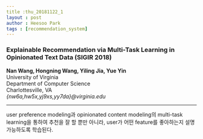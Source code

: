 ```yaml
---
title :thu_20181122_1
layout : post
author : Heesoo Park
tags : [recommendation_system]
---
```


<h3>Explainable Recommendation via Multi-Task Learning in
Opinionated Text Data (SIGIR 2018)</h3>


<p>

<b>Nan Wang, Hongning Wang, Yiling Jia, Yue Yin</b><Br/>
University of Virginia<br/>
Department of Computer Science<br/>
Charlottesville, VA<br/>
<em>{nw6a,hw5x,yj9xs,yy7da}@virginia.edu</em>









</p>

<hr />
<p>
user preference modeling과 opinionated content modeling의 multi-task learning을 통하여 추천을 잘 할 뿐만 아니라, user가 어떤 feature를 좋아하는지 설명 가능하도록 학습된다.
</p>
